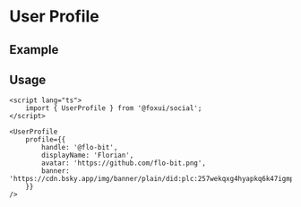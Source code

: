 <script lang="ts">
	import UserProfileExample from './Example.svelte';
</script>

# User Profile

## Example

<UserProfileExample />

## Usage

```svelte
<script lang="ts">
	import { UserProfile } from '@foxui/social';
</script>

<UserProfile
	profile={{
		handle: '@flo-bit',
		displayName: 'Florian',
		avatar: 'https://github.com/flo-bit.png',
		banner: 'https://cdn.bsky.app/img/banner/plain/did:plc:257wekqxg4hyapkq6k47igmp/bafkreidekzsdfuwjphnfbyobzfniy4mijpfwshtagdqp2jibea7ojwoc2e@jpeg'
	}}
/>
```
